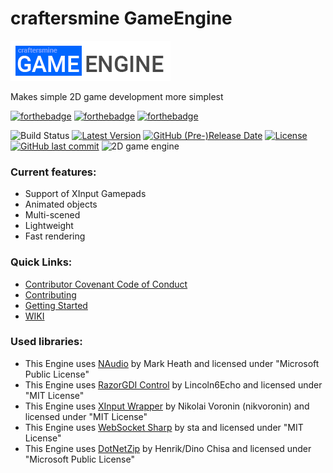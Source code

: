 # craftersmine GameEngine

![Logo](https://github.com/craftersmine/craftersmine-GameEngine/raw/master/logo.png)

Makes simple 2D game development more simplest

[![forthebadge](https://forthebadge.com/images/badges/built-with-love.svg)](https://forthebadge.com) [![forthebadge](https://forthebadge.com/images/badges/made-with-c-sharp.svg)](https://forthebadge.com) [![forthebadge](https://forthebadge.com/images/badges/powered-by-electricity.svg)](https://forthebadge.com)

![Build Status](http://craftersmine-srv.ddns.net:8080/job/craftersmine%20GameEngine/badge/icon) [![Latest Version](https://img.shields.io/github/tag/craftersmine/craftersmine-GameEngine.svg)](https://github.com/craftersmine/craftersmine-GameEngine/tags) [![GitHub (Pre-)Release Date](https://img.shields.io/github/release-date-pre/craftersmine/craftersmine-GameEngine.svg)](https://github.com/craftersmine/craftersmine-GameEngine/releases) [![License](https://img.shields.io/github/license/craftersmine/craftersmine-GameEngine.svg)](https://github.com/craftersmine/craftersmine-GameEngine/blob/master/LICENSE) [![GitHub last commit](https://img.shields.io/github/last-commit/craftersmine/craftersmine-GameEngine.svg)](https://github.com/craftersmine/craftersmine-GameEngine/commits/master) ![2D game engine](https://img.shields.io/badge/game%20engine-2D-green.svg)

### Current features:
- Support of XInput Gamepads
- Animated objects
- Multi-scened
- Lightweight
- Fast rendering

### Quick Links:
* [Contributor Covenant Code of Conduct](https://github.com/craftersmine/craftersmine-GameEngine/blob/master/CODE_OF_CONDUCT.md)
* [Contributing](https://github.com/craftersmine/craftersmine-GameEngine/blob/master/CONTRIBUTING.md)
* [Getting Started](https://github.com/craftersmine/craftersmine-GameEngine/wiki/Getting-started)
* [WIKI](https://github.com/craftersmine/craftersmine-GameEngine/wiki)

### Used libraries:

* This Engine uses [NAudio](https://github.com/naudio/NAudio) by Mark Heath and licensed under "Microsoft Public License"
* This Engine uses [RazorGDI Control](https://github.com/hepper/RazorGDI) by Lincoln6Echo and licensed under "MIT License"
* This Engine uses [XInput Wrapper](https://github.com/nikvoronin/XInput.Wrapper) by Nikolai Voronin (nikvoronin) and licensed under "MIT License"
* This Engine uses [WebSocket Sharp](https://github.com/sta/websocket-sharp) by sta and licensed under "MIT License"
* This Engine uses [DotNetZip](https://github.com/haf/DotNetZip.Semverd) by Henrik/Dino Chisa and licensed under "Microsoft Public License"
